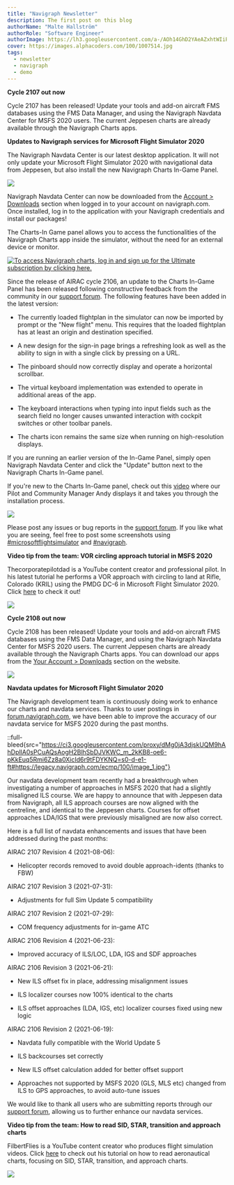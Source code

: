 ```yaml
---
title: "Navigraph Newsletter"
description: The first post on this blog
authorName: "Malte Hallström"
authorRole: "Software Engineer"
authorImage: https://lh3.googleusercontent.com/a-/AOh14GhD2YAeAZxhtWIiPCeSEvmdIlUrHC0uI0xSkY87ug=s96-c
cover: https://images.alphacoders.com/100/1007514.jpg
tags:
  - newsletter
  - navigraph
  - demo
---
```


**Cycle 2107 out now**

Cycle 2107 has been released! Update your tools and add-on aircraft FMS databases using the FMS Data Manager, and using the Navigraph Navdata Center for MSFS 2020 users. The current Jeppesen charts are already available through the Navigraph Charts apps.

**Updates to Navigraph services for Microsoft Flight Simulator 2020**

The Navigraph Navdata Center is our latest desktop application. It will not only update your Microsoft Flight Simulator 2020 with navigational data from Jeppesen, but also install the new Navigraph Charts In-Game Panel.

![](https://ci6.googleusercontent.com/proxy/Xz_bAgoEPu2GTi1OL_P9S39R8AJhyLcpjrnyhmrM2wy9usAm51cLCe-tC5VIHNuLYKVRn49MD1zL-aLLlP7g1vkKdg=s0-d-e1-ft#https://legacy.navigraph.com/ecmp/99/image_0.png)

Navigraph Navdata Center can now be downloaded from the [Account > Downloads](https://navigraph.com/account/downloads/navdata?utm_source=newsletter&utm_content=link_account_downloads&utm_medium=email&utm_campaign=2107) section when logged in to your account on navigraph.com. Once installed, log in to the application with your Navigraph credentials and install our packages!

The Charts-In Game panel allows you to access the functionalities of the Navigraph Charts app inside the simulator, without the need for an external device or monitor.

[![To access Navigraph charts, log in and sign up for the Ultimate subscription by clicking here.](https://ci5.googleusercontent.com/proxy/LPqw8yjc_JyR6YApOQwOFjhrmOmXh8Ov_gBmt74WcEgS7yx73MMc19NrD2Ta59SRbgbWFn_xX2ba-RpV_oFw3JjzNA=s0-d-e1-ft#https://legacy.navigraph.com/ecmp/99/image_1.jpg)](https://navigraph.com/account/subscription?utm_source=newsletter&utm_medium=email&utm_campaign=2107_1&utm_content=navigraph_home_thumb)

Since the release of AIRAC cycle 2106, an update to the Charts In-Game Panel has been released following constructive feedback from the community in our [support forum](https://navigraph.com/redirect.ashx?url=https%3A%2F%2Fforum.navigraph.com%2F?utm_source=newsletter&utm_medium=email&utm_content=forum_home_link_1&utm_campaign=2107). The following features have been added in the latest version:

- The currently loaded flightplan in the simulator can now be imported by prompt or the "New flight" menu. This requires that the loaded flightplan has at least an origin and destination specified.

- A new design for the sign-in page brings a refreshing look as well as the ability to sign in with a single click by pressing on a URL.

- The pinboard should now correctly display and operate a horizontal scrollbar.

- The virtual keyboard implementation was extended to operate in additional areas of the app.

- The keyboard interactions when typing into input fields such as the search field no longer causes unwanted interaction with cockpit switches or other toolbar panels.

- The charts icon remains the same size when running on high-resolution displays.

If you are running an earlier version of the In-Game Panel, simply open Navigraph Navdata Center and click the "Update" button next to the Navigraph Charts In-Game panel.

If you're new to the Charts In-Game panel, check out this [video](https://navigraph.com/redirect.ashx?url=https%3A%2F%2Fyoutu.be%2F-DcXGHSIvcY?utm_source=newsletter&utm_medium=email&utm_content=yt_charts_ingame_panel_link&utm_campaign=2107) where our Pilot and Community Manager Andy displays it and takes you through the installation process.

[![](https://ci5.googleusercontent.com/proxy/AYwA4A40OzxExdDu-laC3udQ0HIi1xoEyjWZ78XKHYdLQmBpeI97upHqysinfKoZCLDgaRPX8L71jLglT9xiZWbz7Q=s0-d-e1-ft#https://legacy.navigraph.com/ecmp/99/image_2.jpg)](https://navigraph.com/redirect.ashx?url=https%3A%2F%2Fyoutu.be%2F-DcXGHSIvcY?utm_source=newsletter&utm_medium=email&utm_content=yt_charts_ingame_panel_thumb&utm_campaign=2107)

Please post any issues or bug reports in the [support forum](https://navigraph.com/redirect.ashx?url=https%3A%2F%2Fforum.navigraph.com%2F?utm_source=newsletter&utm_medium=email&utm_content=forum_home_link_2&utm_campaign=2107). If you like what you are seeing, feel free to post some screenshots using [#microsoftflightsimulator](https://navigraph.com/redirect.ashx?url=https%3A%2F%2Fwww.facebook.com%2Fhashtag%2Fmicrosoftflightsimulator?utm_source=newsletter&utm_medium=email&utm_content=social_tag_link_fb&utm_campaign=2107) and [#navigraph](https://navigraph.com/redirect.ashx?url=https%3A%2F%2Ftwitter.com%2Fsearch%3Fq%3D%2523navigraph&utm_source=newsletter&utm_medium=email&utm_content=social_tag_link_tw&utm_campaign=2107).

**Video tip from the team: VOR circling approach tutorial in MSFS 2020**

Thecorporatepilotdad is a YouTube content creator and professional pilot. In his latest tutorial he performs a VOR approach with circling to land at Rifle, Colorado (KRIL) using the PMDG DC-6 in Microsoft Flight Simulator 2020. Click [here](https://navigraph.com/redirect.ashx?url=https%3A%2F%2Fwww.youtube.com%2Fwatch%3Fv%3DVcogqaWc-LA?utm_source=newsletter&utm_medium=email&utm_content=yt_thecorporatepilotdad_vorcircling_link&utm_campaign=2107) to check it out!

[![](https://ci5.googleusercontent.com/proxy/JwTGQV9sAT1bnLLUC3zWtRfCs6V_pvsX3gKPsJ1tg183jMYUeOKDQZe3ly5UMWSpy7L8hj73U_7dvgXVng43X6ZjCQ=s0-d-e1-ft#https://legacy.navigraph.com/ecmp/99/image_3.jpg)](https://navigraph.com/redirect.ashx?url=https%3A%2F%2Fwww.youtube.com%2Fwatch%3Fv%3DVcogqaWc-LA?utm_source=newsletter&utm_medium=email&utm_content=yt_thecorporatepilotdad_vorcircling_thumb&utm_campaign=2107)

**Cycle 2108 out now**

Cycle 2108 has been released! Update your tools and add-on aircraft FMS databases using the FMS Data Manager, and using the Navigraph Navdata Center for MSFS 2020 users. The current Jeppesen charts are already available through the Navigraph Charts apps. You can download our apps from the [Your Account > Downloads](https://navigraph.com/account?utm_source=newsletter&utm_medium=email&utm_content=link_account_downloads&utm_campaign=2108_2) section on the website.

![](https://ci3.googleusercontent.com/proxy/c1LI9kso2Qrl8A_T3ZDfSmI1JTLHizydzUB0e5uA_1WCIX37pWkLVY0CP1cXQHgUdZFemtIsEQuPg9gHh76XgllQOgg=s0-d-e1-ft#https://legacy.navigraph.com/ecmp/100/image_0.jpg)

**Navdata updates for Microsoft Flight Simulator 2020**

The Navigraph development team is continuously doing work to enhance our charts and navdata services. Thanks to user postings in [forum.navigraph.com](https://navigraph.com/redirect.ashx?url=https%3A%2F%2Fforum.navigraph.com%2F?utm_source=newsletter&utm_medium=email&utm_content=forum_home_link_1&utm_campaign=2108), we have been able to improve the accuracy of our navdata service for MSFS 2020 during the past months.

::full-bleed{src="https://ci3.googleusercontent.com/proxy/dMg0jA3djskUQM9hAhDplIA0sPCuAQsAogH2BlhSbDJVKWC_m_2kKB8-oe6-pKkEuq5Rmi6Zz8a0XicId6r9tFDYKNQ=s0-d-e1-ft#https://legacy.navigraph.com/ecmp/100/image_1.jpg"}

Our navdata development team recently had a breakthrough when investigating a number of approaches in MSFS 2020 that had a slightly misaligned ILS course. We are happy to announce that with Jeppesen data from Navigraph, all ILS approach courses are now aligned with the centreline, and identical to the Jeppesen charts. Courses for offset approaches LDA/IGS that were previously misaligned are now also correct.

Here is a full list of navdata enhancements and issues that have been addressed during the past months:

AIRAC 2107 Revision 4 (2021-08-06):

- Helicopter records removed to avoid double approach-idents (thanks to FBW)

AIRAC 2107 Revision 3 (2021-07-31):

- Adjustments for full Sim Update 5 compatibility

AIRAC 2107 Revision 2 (2021-07-29):

- COM frequency adjustments for in-game ATC

AIRAC 2106 Revision 4 (2021-06-23):

- Improved accuracy of ILS/LOC, LDA, IGS and SDF approaches

AIRAC 2106 Revision 3 (2021-06-21):

- New ILS offset fix in place, addressing misalignment issues

- ILS localizer courses now 100% identical to the charts

- ILS offset approaches (LDA, IGS, etc) localizer courses fixed using new logic

AIRAC 2106 Revision 2 (2021-06-19):

- Navdata fully compatible with the World Update 5

- ILS backcourses set correctly

- New ILS offset calculation added for better offset support

- Approaches not supported by MSFS 2020 (GLS, MLS etc) changed from ILS to GPS approaches, to avoid auto-tune issues

We would like to thank all users who are submitting reports through our [support forum](https://navigraph.com/redirect.ashx?url=https%3A%2F%2Fforum.navigraph.com%2F?utm_source=newsletter&utm_medium=email&utm_content=forum_home_link_2&utm_campaign=2108), allowing us to further enhance our navdata services.

**Video tip from the team: How to read SID, STAR, transition and approach charts**

FilbertFlies is a YouTube content creator who produces flight simulation videos. Click [here](https://navigraph.com/redirect.ashx?url=https%3A%2F%2Fwww.youtube.com%2Fwatch%3Fv%3DU5PFBQY9TPM?utm_source=newsletter&utm_medium=email&utm_content=yt_filbertflies_charts_tutorial_link&utm_campaign=2108) to check out his tutorial on how to read aeronautical charts, focusing on SID, STAR, transition, and approach charts.

[![](https://ci4.googleusercontent.com/proxy/bcsqkppFQO9qbcxN8Zit_ptuVx86R5dhgxzidv1JxiGC2DOwtK6EDTpZT-rESc8cUKWWVEsLh-oGjoaNR2uG1rKoHmQ=s0-d-e1-ft#https://legacy.navigraph.com/ecmp/100/image_2.jpg)](https://navigraph.com/redirect.ashx?url=https%3A%2F%2Fwww.youtube.com%2Fwatch%3Fv%3DU5PFBQY9TPM?utm_source=newsletter&utm_medium=email&utm_content=yt_filbertflies_charts_tutorial_thumb&utm_campaign=2108)
